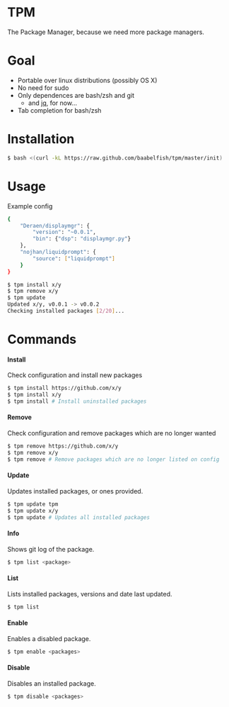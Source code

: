 TPM
===

The Package Manager, because we need more package managers.

# Goal
- Portable over linux distributions (possibly OS X)
- No need for sudo
- Only dependences are bash/zsh and git
  - and [jq](http://stedolan.github.io/jq/), for now...
- Tab completion for bash/zsh

# Installation
```bash
$ bash <(curl -kL https://raw.github.com/baabelfish/tpm/master/init)
```

# Usage

Example config
```bash
{
    "Deraen/displaymgr": {
        "version": "~0.0.1",
        "bin": {"dsp": "displaymgr.py"}
    },
    "nojhan/liquidprompt": {
        "source": ["liquidprompt"]
    }
}
```

```bash
$ tpm install x/y
$ tpm remove x/y
$ tpm update
Updated x/y, v0.0.1 -> v0.0.2
Checking installed packages [2/20]...
```

# Commands

#### Install
Check configuration and install new packages
```bash
$ tpm install https://github.com/x/y
$ tpm install x/y
$ tpm install # Install uninstalled packages
```

#### Remove
Check configuration and remove packages which are no longer wanted
```bash
$ tpm remove https://github.com/x/y
$ tpm remove x/y
$ tpm remove # Remove packages which are no longer listed on config
```

#### Update
Updates installed packages, or ones provided.
```bash
$ tpm update tpm
$ tpm update x/y
$ tpm update # Updates all installed packages
```

#### Info
Shows git log of the package.
```bash
$ tpm list <package>
```

#### List
Lists installed packages, versions and date last updated.
```bash
$ tpm list
```

#### Enable
Enables a disabled package.
```bash
$ tpm enable <packages>
```

#### Disable
Disables an installed package.
```bash
$ tpm disable <packages>
```
